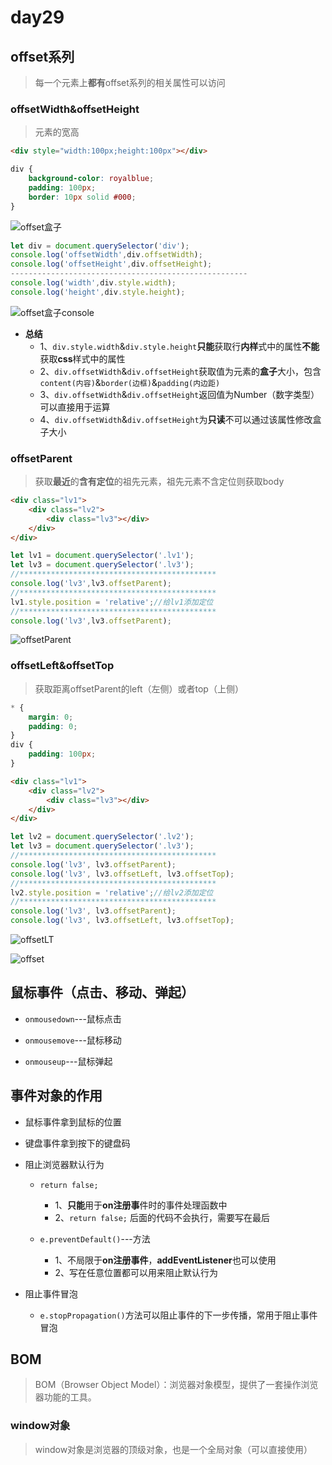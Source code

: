 # day29

## offset系列

> 每一个元素上**都有**offset系列的相关属性可以访问

### offsetWidth&offsetHeight

> 元素的宽高

```html
<div style="width:100px;height:100px"></div>
```

```css
div {
    background-color: royalblue;
    padding: 100px;
    border: 10px solid #000;
}
```

![offset盒子](D:\1_2020Web\Note\05_WebAPI\day_29\media\offset盒子.jpg)

```js
let div = document.querySelector('div');
console.log('offsetWidth',div.offsetWidth);
console.log('offsetHeight',div.offsetHeight);
-----------------------------------------------------
console.log('width',div.style.width);
console.log('height',div.style.height);
```

![offset盒子console](D:\1_2020Web\Note\05_WebAPI\day_29\media\offset盒子console.jpg)

- **总结**
  - 1、`div.style.width`&`div.style.height`**只能**获取行**内样**式中的属性**不能**获取**css**样式中的属性
  - 2、`div.offsetWidth`&`div.offsetHeight`获取值为元素的**盒子**大小，包含`content(内容)`&`border(边框)`&`padding(内边距)`
  - 3、`div.offsetWidth`&`div.offsetHeight`返回值为Number（数字类型）可以直接用于运算
  - 4、`div.offsetWidth`&`div.offsetHeight`为**只读**不可以通过该属性修改盒子大小

### offsetParent 

> 获取**最近**的**含有定位**的祖先元素，祖先元素不含定位则获取body

```html
<div class="lv1">
    <div class="lv2">
        <div class="lv3"></div>
    </div>
</div>
```

```js
let lv1 = document.querySelector('.lv1');
let lv3 = document.querySelector('.lv3');
//********************************************
console.log('lv3',lv3.offsetParent);
//********************************************
lv1.style.position = 'relative';//给lv1添加定位
//********************************************
console.log('lv3',lv3.offsetParent);
```

![offsetParent](D:\1_2020Web\Note\05_WebAPI\day_29\media\offsetParent.jpg)

### offsetLeft&offsetTop

> 获取距离offsetParent的left（左侧）或者top（上侧）

```css
* {
    margin: 0;
    padding: 0;
}
div {
    padding: 100px;
}
```

```html
<div class="lv1">
    <div class="lv2">
        <div class="lv3"></div>
    </div>
</div>
```

```js
let lv2 = document.querySelector('.lv2');
let lv3 = document.querySelector('.lv3');
//********************************************
console.log('lv3', lv3.offsetParent);
console.log('lv3', lv3.offsetLeft, lv3.offsetTop);
//********************************************
lv2.style.position = 'relative';//给lv2添加定位
//********************************************
console.log('lv3', lv3.offsetParent);
console.log('lv3', lv3.offsetLeft, lv3.offsetTop);
```

![offsetLT](D:\1_2020Web\Note\05_WebAPI\day_29\media\offsetLT.jpg)

![offset](D:\1_2020Web\Note\05_WebAPI\day_29\media\offset.png)

## 鼠标事件（点击、移动、弹起）

- `onmousedown`---鼠标点击

- `onmousemove`---鼠标移动

- `onmouseup`---鼠标弹起

## 事件对象的作用

- 鼠标事件拿到鼠标的位置

- 键盘事件拿到按下的键盘码

- 阻止浏览器默认行为

  - `return false;` 
    - 1、**只能**用于**on注册事**件时的事件处理函数中
    - 2、`return false;` 后面的代码不会执行，需要写在最后

  - `e.preventDefault()`---方法
    - 1、不局限于**on注册事件**，**addEventListener**也可以使用
    - 2、写在任意位置都可以用来阻止默认行为

- 阻止事件冒泡

  - `e.stopPropagation()`方法可以阻止事件的下一步传播，常用于阻止事件冒泡

## BOM

> BOM（Browser Object Model）：浏览器对象模型，提供了一套操作浏览器功能的工具。

### window对象

> window对象是浏览器的顶级对象，也是一个全局对象（可以直接使用）

